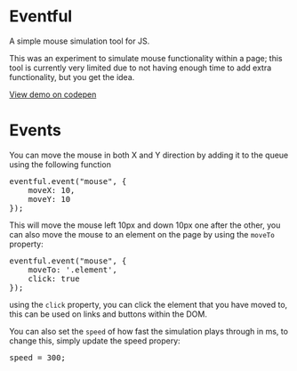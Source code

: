 # Eventful
A simple mouse simulation tool for JS.

This was an experiment to simulate mouse functionality within a page; this tool is currently very limited due to not
having enough time to add extra functionality, but you get the idea.

[View demo on codepen](http://codepen.io/jakebown/pen/eNoEjx)

# Events 
You can move the mouse in both X and Y direction by adding it to the queue using the following function

<pre>
eventful.event("mouse", {
	moveX: 10,
	moveY: 10
});
</pre>

This will move the mouse left 10px and down 10px one after the other, you can also move the mouse to an element on the page
by using the <code>moveTo</code> property:

<pre>
eventful.event("mouse", {
	moveTo: '.element',
	click: true
});
</pre>

using the <code>click</code> property, you can click the element that you have moved to, this can be used on links and buttons within the DOM.

You can also set the <code>speed</code> of how fast the simulation plays through in ms, to change this, simply update the speed propery:

<pre>
speed = 300;
</pre>

